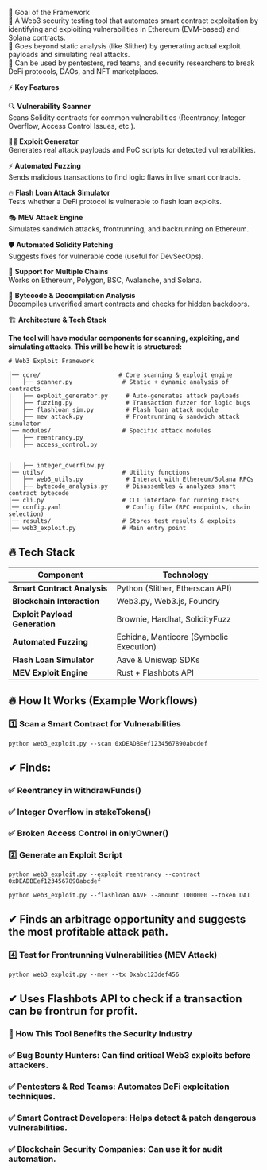 🎯 Goal of the Framework  
🔹 A Web3 security testing tool that automates smart contract exploitation by identifying and exploiting vulnerabilities in Ethereum (EVM-based) and Solana contracts.  
🔹 Goes beyond static analysis (like Slither) by generating actual exploit payloads and simulating real attacks.  
🔹 Can be used by pentesters, red teams, and security researchers to break DeFi protocols, DAOs, and NFT marketplaces.  

⚡ **Key Features**  

🔍 **Vulnerability Scanner**  
Scans Solidity contracts for common vulnerabilities (Reentrancy, Integer Overflow, Access Control Issues, etc.).  

🏴‍☠️ **Exploit Generator**  
Generates real attack payloads and PoC scripts for detected vulnerabilities.  

⚡ **Automated Fuzzing**  
Sends malicious transactions to find logic flaws in live smart contracts.  

🔥 **Flash Loan Attack Simulator**  
Tests whether a DeFi protocol is vulnerable to flash loan exploits.  

🎭 **MEV Attack Engine**  
Simulates sandwich attacks, frontrunning, and backrunning on Ethereum.  

🛡️ **Automated Solidity Patching**  
Suggests fixes for vulnerable code (useful for DevSecOps).  

🧩 **Support for Multiple Chains**  
Works on Ethereum, Polygon, BSC, Avalanche, and Solana.  

📜 **Bytecode & Decompilation Analysis**  
Decompiles unverified smart contracts and checks for hidden backdoors.  

🏗️ **Architecture & Tech Stack**  


**The tool will have modular components for scanning, exploiting, and simulating attacks. This will be how it is structured:**
```
# Web3 Exploit Framework

│── core/                      # Core scanning & exploit engine
│   ├── scanner.py              # Static + dynamic analysis of contracts
│   ├── exploit_generator.py     # Auto-generates attack payloads
│   ├── fuzzing.py               # Transaction fuzzer for logic bugs
│   ├── flashloan_sim.py         # Flash loan attack module
│   ├── mev_attack.py            # Frontrunning & sandwich attack simulator
│── modules/                    # Specific attack modules
│   ├── reentrancy.py
│   ├── access_control.py


│   ├── integer_overflow.py
│── utils/                      # Utility functions
│   ├── web3_utils.py            # Interact with Ethereum/Solana RPCs
│   ├── bytecode_analysis.py     # Disassembles & analyzes smart contract bytecode
│── cli.py                      # CLI interface for running tests
│── config.yaml                  # Config file (RPC endpoints, chain selection)
│── results/                    # Stores test results & exploits
│── web3_exploit.py             # Main entry point
```
## 🔥 Tech Stack  

| **Component**                | **Technology**                              |
|-----------------------------|------------------------------------------|
| **Smart Contract Analysis**  | Python (Slither, Etherscan API)         |
| **Blockchain Interaction**   | Web3.py, Web3.js, Foundry               |
| **Exploit Payload Generation** | Brownie, Hardhat, SolidityFuzz         |
| **Automated Fuzzing**        | Echidna, Manticore (Symbolic Execution)  |
| **Flash Loan Simulator**     | Aave & Uniswap SDKs                      |
| **MEV Exploit Engine**       | Rust + Flashbots API                     |


## **🔥 How It Works (Example Workflows)**  

### 1️⃣ Scan a Smart Contract for Vulnerabilities  
```
python web3_exploit.py --scan 0xDEADBEef1234567890abcdef
```
## ✔ Finds:

### ✅ Reentrancy in withdrawFunds()

### ✅ Integer Overflow in stakeTokens()

### ✅ Broken Access Control in onlyOwner()

### 2️⃣ Generate an Exploit Script

```
python web3_exploit.py --exploit reentrancy --contract 0xDEADBEef1234567890abcdef
```
```
python web3_exploit.py --flashloan AAVE --amount 1000000 --token DAI
```
## ✔ Finds an arbitrage opportunity and suggests the most profitable attack path.

### 4️⃣ Test for Frontrunning Vulnerabilities (MEV Attack)
```
python web3_exploit.py --mev --tx 0xabc123def456
```
## ✔ Uses Flashbots API to check if a transaction can be frontrun for profit.

### 🚀 How This Tool Benefits the Security Industry

### ✅ Bug Bounty Hunters: Can find critical Web3 exploits before attackers.

### ✅ Pentesters & Red Teams: Automates DeFi exploitation techniques.

### ✅ Smart Contract Developers: Helps detect & patch dangerous vulnerabilities.

### ✅ Blockchain Security Companies: Can use it for audit automation.


